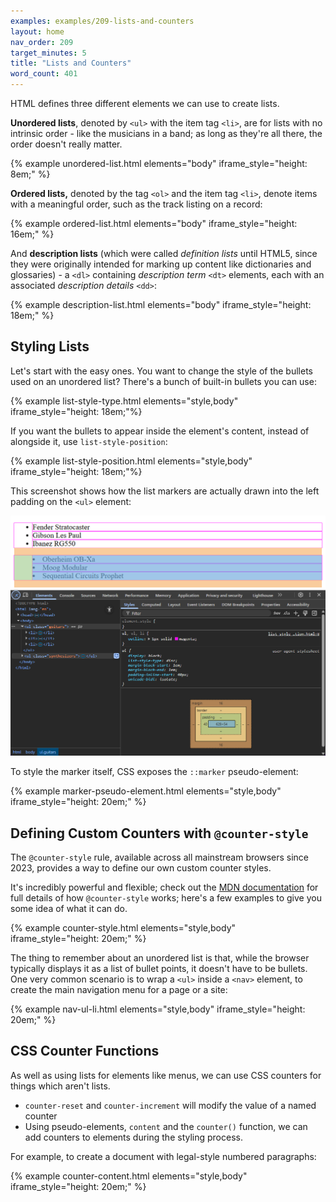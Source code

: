 ```yaml
---
examples: examples/209-lists-and-counters
layout: home
nav_order: 209
target_minutes: 5
title: "Lists and Counters"
word_count: 401
---
```

HTML defines three different elements we can use to create lists.

**Unordered lists**, denoted by `<ul>` with the item tag `<li>`, are for lists with no intrinsic order - like the musicians in a band; as long as they're all there, the order doesn't really matter.

{% example unordered-list.html elements="body" iframe_style="height: 8em;" %}

**Ordered lists,** denoted by the tag `<ol>` and the item tag `<li>`, denote items with a meaningful order, such as the track listing on a record:

{% example ordered-list.html elements="body" iframe_style="height: 16em;" %}

And **description lists** (which were called *definition lists* until HTML5, since they were originally intended for marking up content like dictionaries and glossaries) - a `<dl>`  containing *description term* `<dt>` elements, each with an associated *description details* `<dd>`:

{% example description-list.html elements="body" iframe_style="height: 18em;" %}

## Styling Lists

Let's start with the easy ones. You want to change the style of the bullets used on an unordered list? There's a bunch of built-in bullets you can use:

{% example list-style-type.html elements="style,body" iframe_style="height: 18em;"%}

If you want the bullets to appear inside the element's content, instead of alongside it, use `list-style-position`:

{% example list-style-position.html elements="style,body"  iframe_style="height: 18em;"%}

This screenshot shows how the list markers are actually drawn into the left padding on the `<ul>` element:

![list-style-position and padding](./images/list-style-position-padding.png)

To style the marker itself, CSS exposes the `::marker` pseudo-element:

{% example marker-pseudo-element.html elements="style,body" iframe_style="height: 20em;" %}

## Defining Custom Counters with `@counter-style`

The `@counter-style` rule, available across all mainstream browsers since 2023, provides a way to define our own custom counter styles.

It's incredibly powerful and flexible; check out the [MDN documentation](https://developer.mozilla.org/en-US/docs/Web/CSS/@counter-style) for full details of how `@counter-style` works; here's a few examples to give you some idea of what it can do.

{% example counter-style.html elements="style,body" iframe_style="height: 20em;" %}

The thing to remember about an unordered list is that, while the browser typically displays it as a list of bullet points, it doesn't have to be bullets. One very common scenario is to wrap a `<ul>` inside a `<nav>` element, to create the main navigation menu for a page or a site:

{% example nav-ul-li.html elements="style,body" iframe_style="height: 20em;" %}

## CSS Counter Functions

As well as using lists for elements like menus, we can use CSS counters for things which aren't lists.

* `counter-reset` and `counter-increment` will modify the value of a named counter
* Using pseudo-elements, `content` and the `counter()` function, we can add counters to elements during the styling process.

For example, to create a document with legal-style numbered paragraphs:

{% example counter-content.html elements="style,body" iframe_style="height: 20em;" %}

